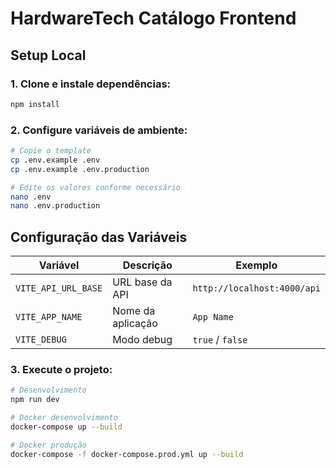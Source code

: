# HardwareTech Catálogo Frontend

## Setup Local

### 1. Clone e instale dependências:
```bash
npm install
```

### 2. Configure variáveis de ambiente:
```bash
# Copie o template
cp .env.example .env
cp .env.example .env.production

# Edite os valores conforme necessário
nano .env
nano .env.production
```

## Configuração das Variáveis

| Variável | Descrição | Exemplo |
|----------|-----------|---------|
| `VITE_API_URL_BASE` | URL base da API | `http://localhost:4000/api` |
| `VITE_APP_NAME` | Nome da aplicação | `App Name` |
| `VITE_DEBUG` | Modo debug | `true` / `false` |


### 3. Execute o projeto:
```bash
# Desenvolvimento
npm run dev

# Docker desenvolvimento
docker-compose up --build

# Docker produção
docker-compose -f docker-compose.prod.yml up --build
```

